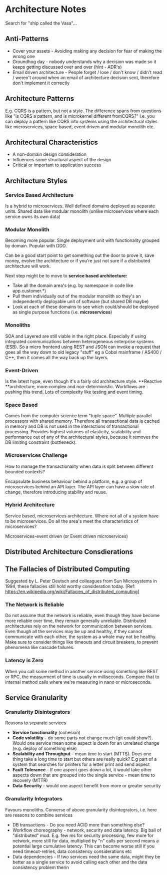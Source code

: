 # Architecture Notes
Search for "ship called the Vasa"...

## Anti-Patterns
* Cover your assets - Avoiding making any decision for fear of making the wrong one
* Groundhog day - nobody understands why a decision was made so it keeps getting discussed over and over (hint - ADR's)
* Email driven architecture - People forget / lose / don't know / didn't read / weren't around when an email of architecture 
  decision sent, therefore don't implement it correctly

## Architecture Patterns
E.g. CQRS is a pattern, but not a style. The difference spans from questions like "is CQRS a pattern, and is microkernel 
different fromCQRS?" I.e. you can deploy a pattern like CQRS into systems using the architectural styles like microservices, 
space based, event driven and modular monolith etc.

## Architectural Characteristics
* A non-domain design consideration
* Influences some structural aspect of the design
* Critical or important to application success

## Architecture Styles

### Service Based Architecture
Is a hybrid to microservices. Well defined domains deployed as separate units. Shared data like modular monolith (unlike
microservices where each service owns its own data)

### Modular Monolith
Becoming more popular. Single deployment unit with functionality grouped by domain. Popular with DDD.

Can be a good start point to get something out the door to prove it, save money, evolve the architecture or if you're just 
not sure if a distributed architecture will work.

Next step might be to move to **service based architecture:**

* Take all the domain area's (e.g. by namespace in code like app.customer.*)
* Pull them individually out of the modular monolith so they's an independently deployable unit of software (but shared DB maybe)
* Look at each of these domains to see which could/should be deployed as single purpose functions (i.e. **microservices**)

### Monoliths
SOA and Layered are still viable in the right place. Especially if using integrated communications between heterogeneous 
enterprise systems (ESB). So a micro frontend using REST and JSON can invoke a request that goes all the way down to old 
legacy "stuff" eg a Cobol mainframe / AS400 / C++, then it comes all the way back up the layers.

### Event-Driven
Is the latest hype, even though it's a fairly old architecture style. **Reactive **architecture, more complex and 
non-deterministic. Workflows are pushing this trend. Lots of complexity like testing and event timing.

### Space Based
Comes from the computer science term "tuple space". Multiple parallel processors with shared memory. Therefore all 
transactional data is cached in memory and DB is not used in the interactions of transactional processing. Provides 
highest volumes of elasticity, scalability and performance out of any of the architectural styles, because it removes 
the DB limiting constraint (bottleneck).

### Microservices Challenge
How to manage the transactionality when data is split between different bounded contexts?

Encapsulate business behaviour behind a platform, e.g. a group of microservices behind an API layer. The API layer can 
have a slow rate of change, therefore introducing stability and reuse.

### Hybrid Architecture
Service based, microservices architecture. Where not all of a system have to be microservices. Do all the area's meet the 
characteristics of microservices?

Microservices-event driven (or Event driven microservices)

## Distributed Architecture Consdierations

## The Fallacies of Distributed Computing
Suggested by L. Peter Deutsch and colleagues from Sun Microsystems in 1994, these fallacies still hold worthy consideration
today. [Ref: https://en.wikipedia.org/wiki/Fallacies_of_distributed_computing]

### The Network is Reliable
Do not assume that the network is reliable, even though they have become more reliable over time, they remain generally 
unreliable. Distributed architectures rely on the network for communication between services. Even though all the services 
may be up and healthy, if they cannot communicate with each other, the system as a whole may not be healthy. Make sure
to consider things like timeouts and circuit breakers, to prevent phenomena like cascade failures.

### Latency is Zero
When you call some method in another service using something like REST or RPC, the measurment of time is usually in milliseconds.
 Compare that to internal method calls where we're measuring in nano or microseconds.

## Service Granularity

### Granularity Disintegrators
Reasons to separate services

* **Service functionality** (cohesion)
* **Code volatility** - do some parts not change much (git could show?). Would one service mean some aspect is down for 
  an unrelated change (e.g. deploy of something else)
* **Scalability and Throughput** - mean time to start (MTTS). Does one thing take a long time to start but others are 
  really quick? E.g part of a system that searches for printers for a letter print and send aspect
* **Fault Tolerance** - If one aspect goes down a lot, it would take other aspects down that are grouped into the single 
  service - mean time to recovery (MTTR)
* **Data Security** - would one aspect benefit from more or greater security

### Granularity Integrators

Favours monoliths. Converse of above granularity disintegrators, i.e. here are reasons to combine services

* DB transactions - Do you need ACID more than something else?
* Workflow choreography - network, security and data latency. Big ball of "distributed" mud. E.g. few ms for security 
  processing, few more for network, more still for data, multiplied by "n" calls per second means a potential large 
  cumulative latency. This can become worse still if you need timeout-retries, data consistency considerations etc
* Data dependencies - If two services need the same data, might they be better as a single service to avoid calling each 
  other and the data consistency problem therin